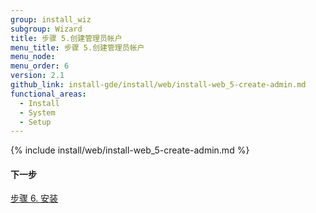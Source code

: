 ```yaml
---
group: install_wiz
subgroup: Wizard
title: 步骤 5.创建管理员帐户
menu_title: 步骤 5.创建管理员帐户
menu_node:
menu_order: 6
version: 2.1
github_link: install-gde/install/web/install-web_5-create-admin.md
functional_areas:
  - Install
  - System
  - Setup
---
```


{% include install/web/install-web_5-create-admin.md %}

#### 下一步
<a href="{{ page.baseurl }}/install-gde/install/web/install-web_6-install.html">步骤 6. 安装</a>
